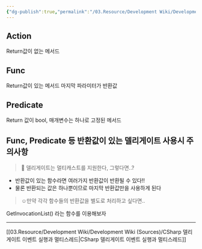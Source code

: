 ```yaml
---
{"dg-publish":true,"permalink":"/03.Resource/Development Wiki/Development Wiki (Sources)/CSharp 델리게이트/","noteIcon":"","created":"2024-10-06T14:30:40.000+09:00","updated":"2025-07-19T22:58:36.957+09:00"}
---
```


## Action
Return값이 없는 메서드

## Func
Return값이 있는 메서드 마지막 파라미터가 반환값

## Predicate
Return 값이 bool, 매개변수는 하나로 고정된 메서드

## Func, Predicate 등 반환값이 있는 델리게이트 사용시 주의사항
> 🧐 델리게이트는 멀티캐스트를 지원한다, 그렇다면..?

* 반환값이 있는 함수라면 여러가지 반환값이 반환될 수 있다!!
* 물론 반환되는 값은 하나뿐이므로 마지막 반환값만을 사용하게 된다

> ☺️만약 각각 함수들의 반환값을 별도로 처리하고 싶다면..

GetInvocationList() 라는 함수를 이용해보자

---
[[03.Resource/Development Wiki/Development Wiki (Sources)/CSharp 델리게이트 이벤트 실행과 멀티스레드\|CSharp 델리게이트 이벤트 실행과 멀티스레드]]
